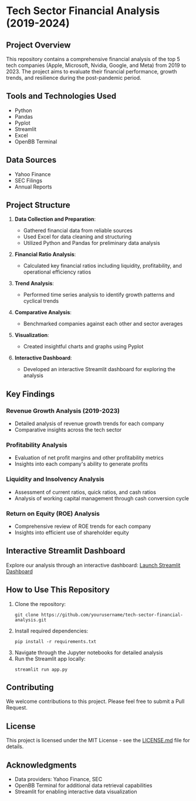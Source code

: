 # Tech Sector Financial Analysis (2019-2024)

## Project Overview

This repository contains a comprehensive financial analysis of the top 5 tech companies (Apple, Microsoft, Nvidia, Google, and Meta) from 2019 to 2023. The project aims to evaluate their financial performance, growth trends, and resilience during the post-pandemic period.

## Tools and Technologies Used

- Python
- Pandas
- Pyplot
- Streamlit
- Excel
- OpenBB Terminal

## Data Sources

- Yahoo Finance
- SEC Filings
- Annual Reports

## Project Structure

1. **Data Collection and Preparation**: 
   - Gathered financial data from reliable sources
   - Used Excel for data cleaning and structuring
   - Utilized Python and Pandas for preliminary data analysis

2. **Financial Ratio Analysis**: 
   - Calculated key financial ratios including liquidity, profitability, and operational efficiency ratios

3. **Trend Analysis**: 
   - Performed time series analysis to identify growth patterns and cyclical trends

4. **Comparative Analysis**: 
   - Benchmarked companies against each other and sector averages

5. **Visualization**: 
   - Created insightful charts and graphs using Pyplot

6. **Interactive Dashboard**: 
   - Developed an interactive Streamlit dashboard for exploring the analysis

## Key Findings

### Revenue Growth Analysis (2019-2023)
- Detailed analysis of revenue growth trends for each company
- Comparative insights across the tech sector

### Profitability Analysis
- Evaluation of net profit margins and other profitability metrics
- Insights into each company's ability to generate profits

### Liquidity and Insolvency Analysis
- Assessment of current ratios, quick ratios, and cash ratios
- Analysis of working capital management through cash conversion cycle

### Return on Equity (ROE) Analysis
- Comprehensive review of ROE trends for each company
- Insights into efficient use of shareholder equity

## Interactive Streamlit Dashboard

Explore our analysis through an interactive dashboard:
[Launch Streamlit Dashboard](https://fsanalysis.streamlit.app/)

## How to Use This Repository

1. Clone the repository:
   ```
   git clone https://github.com/yourusername/tech-sector-financial-analysis.git
   ```
2. Install required dependencies:
   ```
   pip install -r requirements.txt
   ```
3. Navigate through the Jupyter notebooks for detailed analysis
4. Run the Streamlit app locally:
   ```
   streamlit run app.py
   ```

## Contributing

We welcome contributions to this project. Please feel free to submit a Pull Request.

## License

This project is licensed under the MIT License - see the [LICENSE.md](LICENSE.md) file for details.

## Acknowledgments

- Data providers: Yahoo Finance, SEC
- OpenBB Terminal for additional data retrieval capabilities
- Streamlit for enabling interactive data visualization
